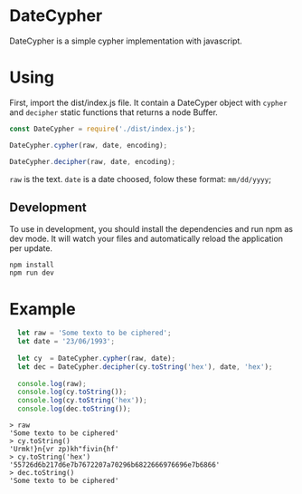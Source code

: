 # DateCypher
DateCypher is a simple cypher implementation with javascript.

# Using
First, import the dist/index.js file. It contain a DateCyper object with `cypher` and `decipher` static functions that returns a node Buffer.

```javascript
const DateCypher = require('./dist/index.js'); 
```

```javascript
DateCypher.cypher(raw, date, encoding);
```

```javascript
DateCypher.decipher(raw, date, encoding);
```

`raw` is the text.
`date` is a date choosed, folow these format: `mm/dd/yyyy`;

## Development

To use in development, you should install the dependencies and run npm as dev mode. It will watch your files and automatically reload the application per update.

```shell
npm install
npm run dev
```

# Example

```javascript
  let raw = 'Some texto to be ciphered';
  let date = '23/06/1993';
  
  let cy  = DateCypher.cypher(raw, date);
  let dec = DateCypher.decipher(cy.toString('hex'), date, 'hex');
  
  console.log(raw);
  console.log(cy.toString());
  console.log(cy.toString('hex'));
  console.log(dec.toString());
```

```node
> raw
'Some texto to be ciphered'
> cy.toString()
'Urmk!}n{vr zp)kh"fivin{hf'
> cy.toString('hex')
'55726d6b217d6e7b7672207a70296b6822666976696e7b6866'
> dec.toString()
'Some texto to be ciphered'
```
